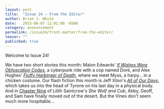 ```yaml
---
layout: post
title:  "Issue 24 — From the Editor"
author: Brian J. White
date:   2015-06-07 12:01:00 -0500
category: announcement
permalink: /issue24/front-matter/from-the-editor/
teaser: ""
published: true
---
```


Welcome to Issue 24!

We have two short stories this month: Malon Edwards' [_If Wishes Were Obfuscation Codes_](/issue24/chapter/if-wishes-were-obfuscation-codes/), a cyberpunk ride with a cop named Doré, and Alex Hughes' [_Fluffy Harbinger of Death_](/issue24/chapter/fluffy-harbinger-of-death/), where we meet Myss, a harpy… in a chicken costume. Our flash fiction this month is Jeff Xilon's [_All of Our Days_](/issue24/chapter/all-of-our-days/), which takes us into the head of Tyrone on his last day in a physical body. And in [Chapter Nine](/issue24/chapter/she-wolf-and-cub-chapter-nine/) of Lilith Saintcrow's _She Wolf and Cub_, Abby, Geoff, and Sam have finally moved out of the desert. But the Vines don't seem much more hospitable…
